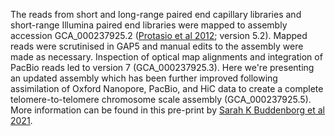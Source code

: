 [//]: # (Created by ./bin/manage_files.pl from ./species/Schistosoma_mansoni/PRJEA36577/Schistosoma_mansoni_PRJEA36577.assembly.html on Thu Jun 11 13:45:39 2020)
The reads from short and long-range paired end capillary libraries and short-range Illumina paired end libraries were mapped to assembly accession GCA_000237925.2 ([Protasio et al 2012](http://europepmc.org/abstract/MED/22253936); version 5.2). Mapped reads were scrutinised in GAP5 and manual edits to the assembly were made as necessary. Inspection of optical map alignments and integration of PacBio reads led to version 7 (GCA_000237925.3). Here we're presenting an updated assembly which has been further improved following assimilation of Oxford Nanopore, PacBio, and HiC data to create a complete telomere-to-telomere chromosome scale assembly (GCA_000237925.5). More information can be found in this pre-print by [Sarah K Buddenborg et al 2021](https://doi.org/10.1101/2021.08.13.456314). 
